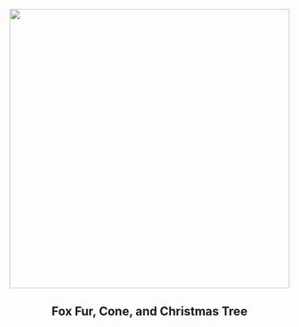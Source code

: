 
<p align="center"><img src="https://apod.nasa.gov/apod/image/2412/ConeTree_White_960.jpg" width="500" height="500"></p>
<h2 align="center"> Fox Fur, Cone, and Christmas Tree </h2>
